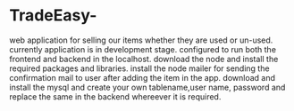 # TradeEasy-
web application for selling our items whether they are used or un-used.
currently application is in development stage.
configured to run both the frontend and backend in the localhost.
download the node and  install the required packages and libraries.
install the node mailer for sending the confirmation mail to user after adding the item in the app.
download and install the mysql and create your own tablename,user name, password and replace the same in the backend whereever it is required.


